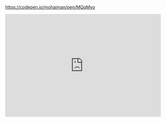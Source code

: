 

https://codepen.io/mohaiman/pen/MQqMyo

<iframe allowfullscreen src="https://codepen.io/mohaiman/full/MQqMyo" width="100%" height="333" frameborder="0" allow="accelerometer; autoplay; clipboard-write; encrypted-media; gyroscope; picture-in-picture" />
